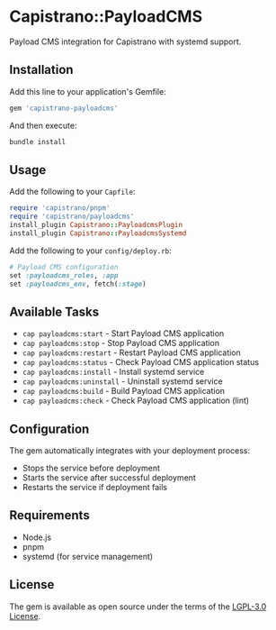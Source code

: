 # Capistrano::PayloadCMS

Payload CMS integration for Capistrano with systemd support.

## Installation

Add this line to your application's Gemfile:

```ruby
gem 'capistrano-payloadcms'
```

And then execute:

```bash
bundle install
```

## Usage

Add the following to your `Capfile`:

```ruby
require 'capistrano/pnpm'
require 'capistrano/payloadcms'
install_plugin Capistrano::PayloadcmsPlugin
install_plugin Capistrano::PayloadcmsSystemd
```

Add the following to your `config/deploy.rb`:

```ruby
# Payload CMS configuration
set :payloadcms_roles, :app
set :payloadcms_env, fetch(:stage)
```

## Available Tasks

- `cap payloadcms:start` - Start Payload CMS application
- `cap payloadcms:stop` - Stop Payload CMS application
- `cap payloadcms:restart` - Restart Payload CMS application
- `cap payloadcms:status` - Check Payload CMS application status
- `cap payloadcms:install` - Install systemd service
- `cap payloadcms:uninstall` - Uninstall systemd service
- `cap payloadcms:build` - Build Payload CMS application
- `cap payloadcms:check` - Check Payload CMS application (lint)

## Configuration

The gem automatically integrates with your deployment process:

- Stops the service before deployment
- Starts the service after successful deployment
- Restarts the service if deployment fails

## Requirements

- Node.js
- pnpm
- systemd (for service management)

## License

The gem is available as open source under the terms of the [LGPL-3.0 License](https://opensource.org/licenses/LGPL-3.0).
